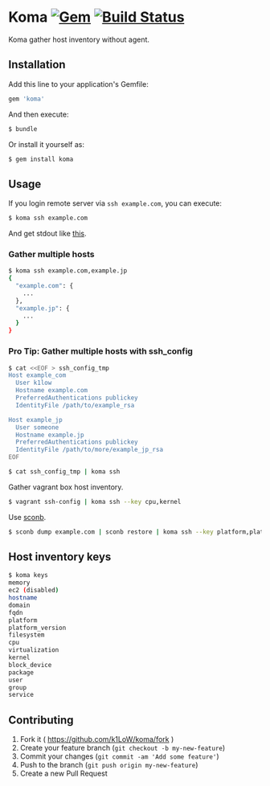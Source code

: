 # Koma [![Gem](https://img.shields.io/gem/v/koma.svg)](https://rubygems.org/gems/koma) [![Build Status](https://travis-ci.org/k1LoW/koma.svg?branch=master)](https://travis-ci.org/k1LoW/koma)

Koma gather host inventory without agent.

## Installation

Add this line to your application's Gemfile:

```ruby
gem 'koma'
```

And then execute:

```sh
$ bundle
```

Or install it yourself as:

```sh
$ gem install koma
```

## Usage

If you login remote server via `ssh example.com`, you can execute:

```sh
$ koma ssh example.com
```

And get stdout like [this](stdout_sample.json).

### Gather multiple hosts

```sh
$ koma ssh example.com,example.jp
{
  "example.com": {
    ...
  },
  "example.jp": {
    ...
  }
}
```

### Pro Tip: Gather multiple hosts with ssh_config

```sh
$ cat <<EOF > ssh_config_tmp
Host example_com
  User k1low
  Hostname example.com
  PreferredAuthentications publickey
  IdentityFile /path/to/example_rsa

Host example_jp
  User someone
  Hostname example.jp
  PreferredAuthentications publickey
  IdentityFile /path/to/more/example_jp_rsa
EOF

$ cat ssh_config_tmp | koma ssh
```

Gather vagrant box host inventory.

```sh
$ vagrant ssh-config | koma ssh --key cpu,kernel
```

Use [sconb](https://github.com/k1LoW/sconb).

```sh
$ sconb dump example.com | sconb restore | koma ssh --key platform,platform_version
```

## Host inventory keys

```sh
$ koma keys
memory
ec2 (disabled)
hostname
domain
fqdn
platform
platform_version
filesystem
cpu
virtualization
kernel
block_device
package
user
group
service
```

## Contributing

1. Fork it ( https://github.com/k1LoW/koma/fork )
2. Create your feature branch (`git checkout -b my-new-feature`)
3. Commit your changes (`git commit -am 'Add some feature'`)
4. Push to the branch (`git push origin my-new-feature`)
5. Create a new Pull Request
